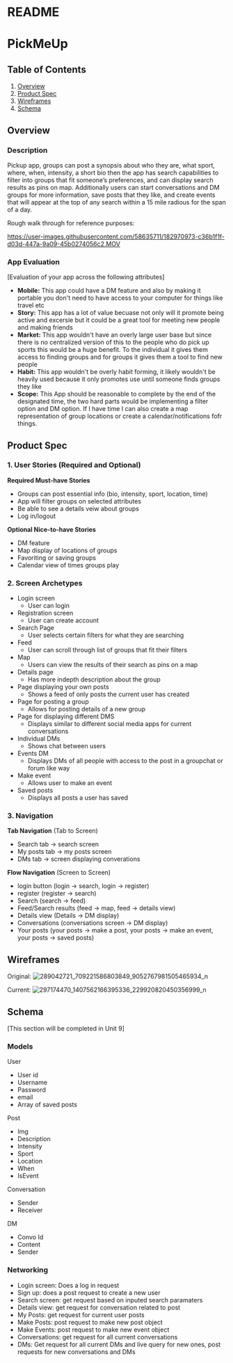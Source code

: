 README
===

# PickMeUp

## Table of Contents
1. [Overview](#Overview)
1. [Product Spec](#Product-Spec)
1. [Wireframes](#Wireframes)
2. [Schema](#Schema)

## Overview
### Description
Pickup app, groups can post a synopsis about who they are, what sport, where, when, intensity, a short bio then the app has search capabilities to filter into groups that fit someone’s preferences, and can display search results as pins on map. Additionally users can start conversations and DM groups for more information, save posts that they like, and create events that will appear at the top of any search within a 15 mile radious for the span of a day.

Rough walk through for reference purposes:

https://user-images.githubusercontent.com/58635711/182970973-c36b1f1f-d03d-447a-9a09-45b0274056c2.MOV


### App Evaluation
[Evaluation of your app across the following attributes]
- **Mobile:**
This app could have a DM feature and also by making it portable you don't need to have access to your computer for things like travel etc
- **Story:**
This app has a lot of value becuase not only will it promote being active and excersie but it could be a great tool for meeting new people and making friends
- **Market:**
This app wouldn't have an overly large user base but since there is no centralized version of this to the people who do pick up sports this would be a huge benefit. To the individual it gives them access to finding groups and for groups it gives them a tool to find new people
- **Habit:**
This app wouldn't be overly habit forming, it likely wouldn't be heavily used because it only promotes use until someone finds groups they like
- **Scope:**
This App should be reasonable to complete by the end of the designated time, the two hard parts would be implementing a filter option and DM option. If I have time I can also create a map representation of group locations or create a calendar/notifications fofr things.

## Product Spec

### 1. User Stories (Required and Optional)

**Required Must-have Stories**

* Groups can post essential info (bio, intensity, sport, location, time)
* App will filter groups on selected attributes
* Be able to see a details veiw about groups
* Log in/logout

**Optional Nice-to-have Stories**

* DM feature
* Map display of locations of groups
* Favoriting or saving groups
* Calendar view of times groups play

### 2. Screen Archetypes

* Login screen
    * User can login
* Registration screen
    * User can create account
* Search Page
    * User selects certain filters for what they are searching
* Feed
    * User can scroll through list of groups that fit their filters
* Map
   *  Users can view the results of their search as pins on a map
* Details page
    * Has more indepth description about the group
* Page displaying your own posts
    * Shows a feed of only posts the current user has created
* Page for posting a group
    * Allows for posting details of a new group
* Page for displaying different DMS
    * Displays similar to different social media apps for current conversations
* Individual DMs
    * Shows chat between users
* Events DM
    * Displays DMs of all people with access to the post in a groupchat or forum like way
* Make event
   *  Allows user to make an event
*  Saved posts
   * Displays all posts a user has saved 

### 3. Navigation

**Tab Navigation** (Tab to Screen)

* Search tab -> search screen
* My posts tab -> my posts screen
* DMs tab -> screen displaying converations

**Flow Navigation** (Screen to Screen)

* login button (login -> search, login -> register)
* register (register -> search)
* Search (search -> feed)
* Feed/Search results (feed -> map, feed -> details view)
* Details view (Details -> DM display)
* Conversations (conversations screen -> DM display)
* Your posts (your posts -> make a post, your posts -> make an event, your posts -> saved posts)

## Wireframes
Original:
![289042721_709221586803849_9052767981505465934_n](https://user-images.githubusercontent.com/58635711/182743208-a8db9193-f662-43a6-b619-3b1f826869b0.jpg)

Current:
![297174470_1407562166395336_229920820450356999_n](https://user-images.githubusercontent.com/58635711/182908808-b593878e-a57e-41db-b066-f8f73ae0901f.jpg)

## Schema 
[This section will be completed in Unit 9]
### Models
User

* User id
* Username
* Password
* email
* Array of saved posts

Post

* Img
* Description
* Intensity
* Sport
* Location
* When
* IsEvent

Conversation

* Sender
* Receiver

DM

* Convo Id
* Content
* Sender

### Networking
- Login screen: Does a log in request
- Sign up: does a post request to create a new user
- Search screen: get request based on inputed search paramaters
- Details view: get request for conversation related to post
- My Posts: get request for current user posts
- Make Posts: post request to make new post object
- Make Events: post request to make new event object
- Conversations: get request for all current conversations
- DMs: Get request for all current DMs and live query for new ones, post requests for new conversations and DMs
